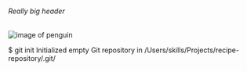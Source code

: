###### Really big header

![image of penguin](https://openclipart.org/image/2400px/svg_to_png/17535/lemmling-Cartoon-penguin.png)


$ git init
Initialized empty Git repository in /Users/skills/Projects/recipe-repository/.git/
